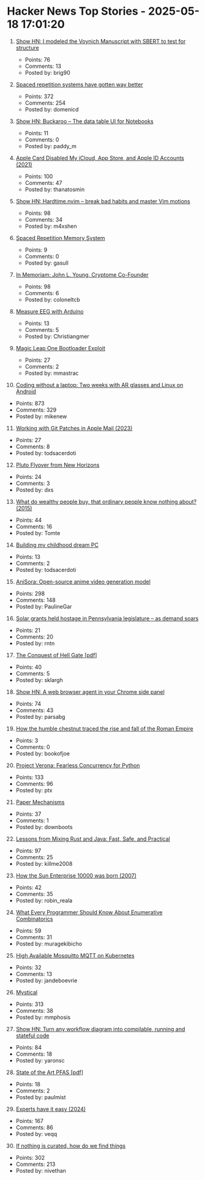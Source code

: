 # Hacker News Top Stories - 2025-05-18 17:01:20

1. [Show HN: I modeled the Voynich Manuscript with SBERT to test for structure](https://github.com/brianmg/voynich-nlp-analysis)
   - Points: 76
   - Comments: 13
   - Posted by: brig90

2. [Spaced repetition systems have gotten way better](https://domenic.me/fsrs/)
   - Points: 372
   - Comments: 254
   - Posted by: domenicd

3. [Show HN: Buckaroo – The data table UI for Notebooks](https://github.com/paddymul/buckaroo)
   - Points: 11
   - Comments: 0
   - Posted by: paddy_m

4. [Apple Card Disabled My iCloud, App Store, and Apple ID Accounts (2021)](https://dcurt.is/apple-card-can-disable-your-icloud-account)
   - Points: 100
   - Comments: 47
   - Posted by: thanatosmin

5. [Show HN: Hardtime.nvim – break bad habits and master Vim motions](https://github.com/m4xshen/hardtime.nvim)
   - Points: 98
   - Comments: 34
   - Posted by: m4xshen

6. [Spaced Repetition Memory System](https://notes.andymatuschak.org/Spaced_repetition_memory_system)
   - Points: 9
   - Comments: 0
   - Posted by: gasull

7. [In Memoriam: John L. Young, Cryptome Co-Founder](https://www.eff.org/deeplinks/2025/05/memoriam-john-l-young-cryptome-co-founder)
   - Points: 98
   - Comments: 6
   - Posted by: coloneltcb

8. [Measure EEG with Arduino](https://www.instructables.com/Measure-EEG-With-ARduino/)
   - Points: 13
   - Comments: 5
   - Posted by: Christiangmer

9. [Magic Leap One Bootloader Exploit](https://github.com/EliseZeroTwo/ml1hax)
   - Points: 27
   - Comments: 2
   - Posted by: mmastrac

10. [Coding without a laptop: Two weeks with AR glasses and Linux on Android](https://holdtherobot.com/blog/2025/05/11/linux-on-android-with-ar-glasses/)
   - Points: 873
   - Comments: 329
   - Posted by: mikenew

11. [Working with Git Patches in Apple Mail (2023)](https://btxx.org/posts/mail/)
   - Points: 27
   - Comments: 8
   - Posted by: todsacerdoti

12. [Pluto Flyover from New Horizons](https://apod.nasa.gov/apod/ap250518.html)
   - Points: 24
   - Comments: 3
   - Posted by: dxs

13. [What do wealthy people buy, that ordinary people know nothing about? (2015)](https://old.reddit.com/r/AskReddit/comments/2s9u0s/comment/cnnmca8/)
   - Points: 44
   - Comments: 16
   - Posted by: Tomte

14. [Building my childhood dream PC](https://fabiensanglard.net/2168/index.html)
   - Points: 13
   - Comments: 2
   - Posted by: todsacerdoti

15. [AniSora: Open-source anime video generation model](https://komiko.app/video/AniSora)
   - Points: 298
   - Comments: 148
   - Posted by: PaulineGar

16. [Solar grants held hostage in Pennsylvania legislature – as demand soars](https://capitalandmain.com/solar-grants-held-hostage-in-pennsylvania-legislature-as-demand-soars)
   - Points: 21
   - Comments: 20
   - Posted by: rntn

17. [The Conquest of Hell Gate [pdf]](https://www.nan.usace.army.mil/portals/37/docs/history/hellgate.pdf)
   - Points: 40
   - Comments: 5
   - Posted by: sklargh

18. [Show HN: A web browser agent in your Chrome side panel](https://github.com/parsaghaffari/browserbee)
   - Points: 74
   - Comments: 43
   - Posted by: parsabg

19. [How the humble chestnut traced the rise and fall of the Roman Empire](https://www.bbc.com/future/article/20250513-what-chestnuts-reveal-about-the-roman-empire)
   - Points: 3
   - Comments: 0
   - Posted by: bookofjoe

20. [Project Verona: Fearless Concurrency for Python](https://microsoft.github.io/verona/pyrona.html)
   - Points: 133
   - Comments: 96
   - Posted by: ptx

21. [Paper Mechanisms](https://cutfoldtemplates.com)
   - Points: 37
   - Comments: 1
   - Posted by: downboots

22. [Lessons from Mixing Rust and Java: Fast, Safe, and Practical](https://medium.com/@greptime/how-to-supercharge-your-java-project-with-rust-a-practical-guide-to-jni-integration-with-a-86f60e9708b8)
   - Points: 97
   - Comments: 25
   - Posted by: killme2008

23. [How the Sun Enterprise 10000 was born (2007)](https://www.filibeto.org/aduritz/truetrue/e10000/how-e10k-wasborn.html)
   - Points: 42
   - Comments: 35
   - Posted by: robin_reala

24. [What Every Programmer Should Know About Enumerative Combinatorics](https://leetarxiv.substack.com/p/counting-integer-compositions)
   - Points: 59
   - Comments: 31
   - Posted by: muragekibicho

25. [High Available Mosquitto MQTT on Kubernetes](https://raymii.org/s/tutorials/High_Available_Mosquitto_MQTT_Broker_on_Kubernetes.html)
   - Points: 32
   - Comments: 13
   - Posted by: jandeboevrie

26. [Mystical](https://suberic.net/~dmm/projects/mystical/README.html)
   - Points: 313
   - Comments: 38
   - Posted by: mmphosis

27. [Show HN: Turn any workflow diagram into compilable, running and stateful code](https://workflows.diagrid.io/)
   - Points: 84
   - Comments: 18
   - Posted by: yaronsc

28. [State of the Art PFAS [pdf]](https://iplo.nl/publish/pages/235260/state-of-the-art-pfas.pdf)
   - Points: 18
   - Comments: 2
   - Posted by: paulmist

29. [Experts have it easy (2024)](https://boydkane.com/essays/experts)
   - Points: 167
   - Comments: 86
   - Posted by: veqq

30. [If nothing is curated, how do we find things](https://tadaima.bearblog.dev/if-nothing-is-curated-how-do-we-find-things/)
   - Points: 302
   - Comments: 213
   - Posted by: nivethan

